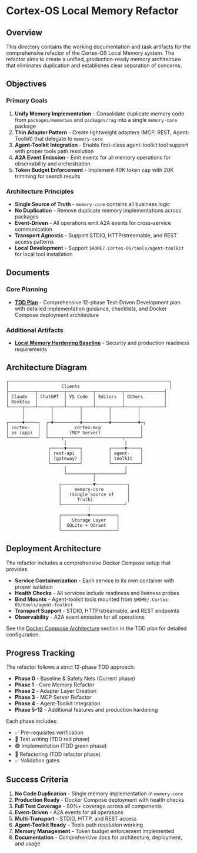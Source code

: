 # Cortex-OS Local Memory Refactor

## Overview

This directory contains the working documentation and task artifacts for the comprehensive refactor of the Cortex-OS Local Memory system. The refactor aims to create a unified, production-ready memory architecture that eliminates duplication and establishes clear separation of concerns.

## Objectives

### Primary Goals

1. **Unify Memory Implementation** - Consolidate duplicate memory code from `packages/memories` and `packages/rag` into a single `memory-core` package
2. **Thin Adapter Pattern** - Create lightweight adapters (MCP, REST, Agent-Toolkit) that delegate to `memory-core`
3. **Agent-Toolkit Integration** - Enable first-class agent-toolkit tool support with proper tools path resolution
4. **A2A Event Emission** - Emit events for all memory operations for observability and orchestration
5. **Token Budget Enforcement** - Implement 40K token cap with 20K trimming for search results

### Architecture Principles

- **Single Source of Truth** - `memory-core` contains all business logic
- **No Duplication** - Remove duplicate memory implementations across packages
- **Event-Driven** - All operations emit A2A events for cross-service communication
- **Transport Agnostic** - Support STDIO, HTTP/streamable, and REST access patterns
- **Local Development** - Support `$HOME/.Cortex-OS/tools/agent-toolkit` for local tool installation

## Documents

### Core Planning

- **[TDD Plan](./mcp-and-memory-tdd-plan.md)** - Comprehensive 12-phase Test-Driven Development plan with detailed implementation guidance, checklists, and Docker Compose deployment architecture

### Additional Artifacts

- **[Local Memory Hardening Baseline](./local-memory-hardening-baseline.md)** - Security and production readiness requirements

## Architecture Diagram

```
┌─────────────────────────────────────────────────────────────┐
│                    Clients                                  │
├──────────┬──────────┬──────────┬──────────┬───────────────┤
│ Claude   │ ChatGPT  │ VS Code  │ Editors  │ Others        │
│ Desktop  │          │          │          │               │
└─────┬────┴─────┬────┴─────┬────┴─────┬────┴─────┬─────────┘
      │          │          │          │          │
      │          │          │          │          │
┌─────▼─────┐  ┌─▼──────────▼──────────▼──────────▼─┐
│ cortex-   │  │          cortex-mcp               │
│ os (app)  │  │        (MCP Server)               │
└───────────┘  └─────┬──────────────────────┬──────┘
                      │                      │
                ┌─────▼─────┐          ┌─────▼─────┐
                │ rest-api  │          │ agent-    │
                │ (gateway) │          │ toolkit   │
                └───────────┘          └───────────┘
                      │                      │
                      └──────────┬───────────┘
                                 │
                    ┌────────────▼────────────┐
                    │     memory-core         │
                    │   (Single Source of     │
                    │      Truth)             │
                    └──────────┬─────────────┘
                               │
                    ┌──────────▼──────────┐
                    │    Storage Layer    │
                    │  SQLite + Qdrant    │
                    └─────────────────────┘
```

## Deployment Architecture

The refactor includes a comprehensive Docker Compose setup that provides:

- **Service Containerization** - Each service in its own container with proper isolation
- **Health Checks** - All services include readiness and liveness probes
- **Bind Mounts** - Agent-toolkit tools mounted from `$HOME/.Cortex-OS/tools/agent-toolkit`
- **Transport Support** - STDIO, HTTP/streamable, and REST endpoints
- **Observability** - A2A event emission for all operations

See the [Docker Compose Architecture](./mcp-and-memory-tdd-plan.md#docker-compose-deployment-architecture) section in the TDD plan for detailed configuration.

## Progress Tracking

The refactor follows a strict 12-phase TDD approach:

- **Phase 0** - Baseline & Safety Nets (Current phase)
- **Phase 1** - Core Memory Refactor
- **Phase 2** - Adapter Layer Creation
- **Phase 3** - MCP Server Refactor
- **Phase 4** - Agent-Toolkit Integration
- **Phase 5-12** - Additional features and production hardening

Each phase includes:

- ✅ Pre-requisites verification
- 🧪 Test writing (TDD red phase)
- 🟢 Implementation (TDD green phase)
- 🔄 Refactoring (TDD refactor phase)
- ✅ Validation gates

## Success Criteria

1. **No Code Duplication** - Single memory implementation in `memory-core`
2. **Production Ready** - Docker Compose deployment with health checks
3. **Full Test Coverage** - 90%+ coverage across all components
4. **Event-Driven** - A2A events for all operations
5. **Multi-Transport** - STDIO, HTTP, and REST access
6. **Agent-Toolkit Ready** - Tools path resolution working
7. **Memory Management** - Token budget enforcement implemented
8. **Documentation** - Comprehensive docs for architecture, deployment, and usage
